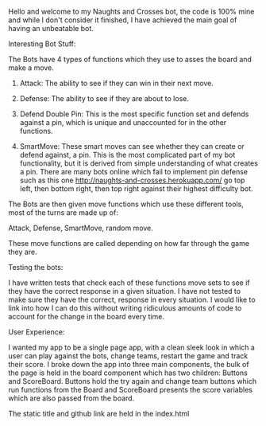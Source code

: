 Hello and welcome to my Naughts and Crosses bot, the code is 100% mine and while
I don't consider it finished, I have achieved the main goal of having an
unbeatable bot.

Interesting Bot Stuff:

The Bots have 4 types of functions which they use to asses the board and make a
move.

1. Attack: The ability to see if they can win in their next move.

2. Defense: The ability to see if they are about to lose.

3. Defend Double Pin: This is the most specific function set and defends against a pin,
which is unique and unaccounted for in the other functions.

4. SmartMove: These smart moves can see whether they can create or defend against,
a pin. This is the most complicated part of my bot functionality, but it is
derived from simple understanding of what creates a pin. There are many bots online
which fail to implement pin defense such as this one http://naughts-and-crosses.herokuapp.com/
go top left, then bottom right, then top right against their highest difficulty bot.

The Bots are then given move functions which use these different tools,
most of the turns are made up of:

Attack,
Defense,
SmartMove,
random move.

These move functions are called depending on how far through the game they are.

Testing the bots:

I have written tests that check each of these functions move sets to see if they have the
correct response in a given situation. I have not tested to make sure they have the correct,
response in every situation. I would like to link into how I can do this without writing ridiculous
amounts of code to account for the change in the board every time.

User Experience:

I wanted my app to be a single page app, with a clean sleek look in which a user can play against the bots,
change teams, restart the game and track their score. I broke down the app into three main components,
the bulk of the page is held in the board component which has two children: Buttons and ScoreBoard. Buttons hold
the try again and change team buttons which run functions from the Board and ScoreBoard presents the score
variables which are also passed from the board.

The static title and github link are held in the index.html
